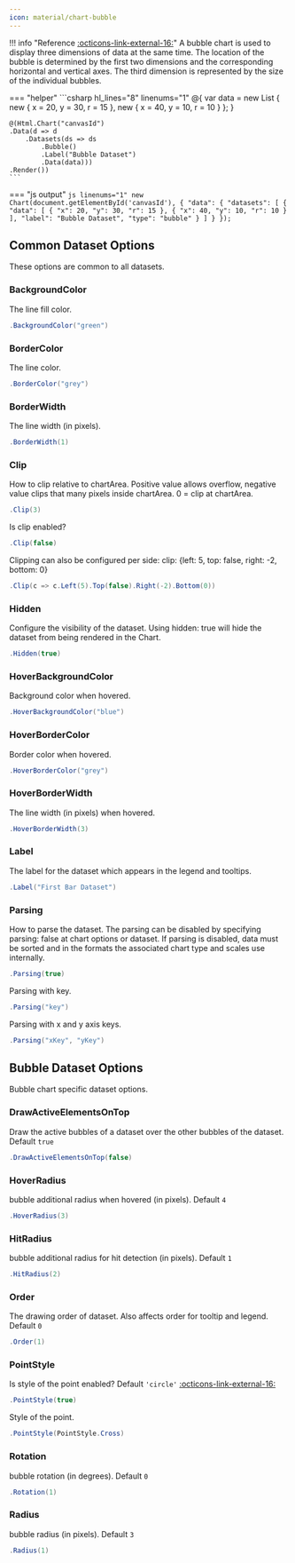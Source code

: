 ```yaml
---
icon: material/chart-bubble
---
```


!!! info "Reference [:octicons-link-external-16:](https://www.chartjs.org/docs/latest/charts/bubble.html)"
	A bubble chart is used to display three dimensions of data at the same time. 
	The location of the bubble is determined by the first two dimensions and the corresponding horizontal and vertical axes.
	The third dimension is represented by the size of the individual bubbles.

=== "helper"
	```csharp hl_lines="8" linenums="1"
	@{
		var data = new List<object> { new { x = 20, y = 30, r = 15 }, new { x = 40, y = 10, r = 10 } };
	}

	@(Html.Chart("canvasId")
	.Data(d => d
		.Datasets(ds => ds
			.Bubble()
			.Label("Bubble Dataset")
			.Data(data)))
	.Render())
	```

=== "js output"
	```js linenums="1"
	new Chart(document.getElementById('canvasId'),
    {
	  "data": {
		"datasets": [
		  {
			"data": [
			  {
				"x": 20,
				"y": 30,
				"r": 15
			  },
			  {
				"x": 40,
				"y": 10,
				"r": 10
			  }
			],
			"label": "Bubble Dataset",
			"type": "bubble"
		  }
		]
	  }
	});
	```

## Common Dataset Options
These options are common to all datasets.

### BackgroundColor
The line fill color.
```csharp
.BackgroundColor("green")
```

### BorderColor
The line color.
```csharp
.BorderColor("grey")
```

### BorderWidth
The line width (in pixels).
```csharp
.BorderWidth(1)
```

### Clip
How to clip relative to chartArea. Positive value allows overflow, negative value clips that many pixels inside chartArea.
0 = clip at chartArea.
```csharp
.Clip(3)
```
Is clip enabled?
```csharp
.Clip(false)
```
Clipping can also be configured per side: clip: {left: 5, top: false, right: -2, bottom: 0}
```csharp
.Clip(c => c.Left(5).Top(false).Right(-2).Bottom(0))
```

### Hidden
Configure the visibility of the dataset. Using hidden: true will hide the dataset from being rendered in the Chart.
```csharp
.Hidden(true)
```

### HoverBackgroundColor
Background color when hovered.
```csharp
.HoverBackgroundColor("blue")
```

### HoverBorderColor
Border color when hovered.
```csharp
.HoverBorderColor("grey")
```

### HoverBorderWidth
The line width (in pixels) when hovered.
```csharp
.HoverBorderWidth(3)
```

### Label
The label for the dataset which appears in the legend and tooltips.
```csharp
.Label("First Bar Dataset")
```

### Parsing
How to parse the dataset. The parsing can be disabled by specifying parsing: false at chart options or dataset. 
If parsing is disabled, data must be sorted and in the formats the associated chart type and scales use internally.
```csharp
.Parsing(true)
```
Parsing with key.
```csharp
.Parsing("key")
```
Parsing with x and y axis keys.
```csharp
.Parsing("xKey", "yKey")
```

## Bubble Dataset Options
Bubble chart specific dataset options.

### DrawActiveElementsOnTop
Draw the active bubbles of a dataset over the other bubbles of the dataset. Default ```true```
```csharp
.DrawActiveElementsOnTop(false)
```

### HoverRadius
bubble additional radius when hovered (in pixels). Default ```4```
```csharp
.HoverRadius(3)
```

### HitRadius
bubble additional radius for hit detection (in pixels). Default ```1```
```csharp
.HitRadius(2)
```

### Order
The drawing order of dataset. Also affects order for tooltip and legend. Default ```0```
```csharp
.Order(1)
```

### PointStyle
Is style of the point enabled?  Default ```'circle'```
[:octicons-link-external-16:](https://www.chartjs.org/docs/latest/configuration/elements.html#types)
```csharp
.PointStyle(true)
```
Style of the point.
```csharp
.PointStyle(PointStyle.Cross)
```

### Rotation
bubble rotation (in degrees). Default ```0```
```csharp
.Rotation(1)
```

### Radius
bubble radius (in pixels). Default ```3```
```csharp
.Radius(1)
```

